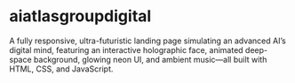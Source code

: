 # aiatlasgroupdigital
A fully responsive, ultra-futuristic landing page simulating an advanced AI’s digital mind, featuring an interactive holographic face, animated deep-space background, glowing neon UI, and ambient music—all built with HTML, CSS, and JavaScript.
